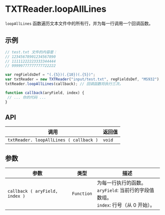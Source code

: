 # TXTReader.loopAllLines

`loopAllLines` 函数遍历文本文件中的所有行，并为每一行调用一个回调函数。

## 示例

```javascript
// test.txt 文件的内容是：
// 12345678901234567890
// 11111222223333344444
// 99999777777777722222

var regFieldsDef = "(.{5})(.{10})(.{5})";
var txtReader = new TXTReader("input/test.txt", regFieldsDef, "MS932");
txtReader.loopAllLines(callback); // 回调函数将执行三次。

function callback(aryField, index) {
 // ... 你的代码 ...
}
```

## API

| 调用 | 返回值 |
|---|---|
| `txtReader. loopAllLines ( callback )` | `void` |

## 参数

| 参数 | 类型 | 描述 |
|---|---|---|
| `callback ( aryField, index )` | `Function` |  为每一行执行的函数。<br>`aryField`: 当前行的字段值数组。<br>`index`: 行号（从 0 开始）。 |
